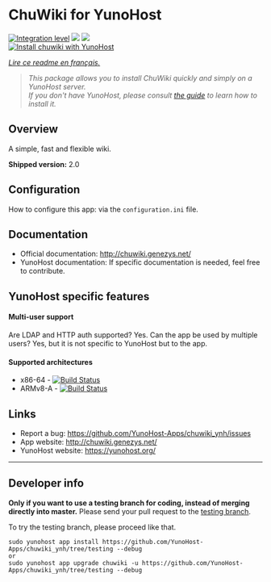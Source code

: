 # ChuWiki for YunoHost

[![Integration level](https://dash.yunohost.org/integration/chuwiki.svg)](https://dash.yunohost.org/appci/app/chuwiki) ![](https://ci-apps.yunohost.org/ci/badges/chuwiki.status.svg) ![](https://ci-apps.yunohost.org/ci/badges/chuwiki.maintain.svg)  
[![Install chuwiki with YunoHost](https://install-app.yunohost.org/install-with-yunohost.svg)](https://install-app.yunohost.org/?app=chuwiki)

*[Lire ce readme en français.](./README_fr.md)*

> *This package allows you to install ChuWiki quickly and simply on a YunoHost server.  
If you don't have YunoHost, please consult [the guide](https://yunohost.org/#/install) to learn how to install it.*

## Overview
A simple, fast and flexible wiki.

**Shipped version:** 2.0

## Configuration

How to configure this app: via the `configuration.ini` file.

## Documentation

 * Official documentation: http://chuwiki.genezys.net/
 * YunoHost documentation: If specific documentation is needed, feel free to contribute.

## YunoHost specific features

#### Multi-user support

Are LDAP and HTTP auth supported? Yes.
Can the app be used by multiple users? Yes, but it is not specific to YunoHost but to the app.

#### Supported architectures

* x86-64 - [![Build Status](https://ci-apps.yunohost.org/ci/logs/chuwiki%20%28Apps%29.svg)](https://ci-apps.yunohost.org/ci/apps/chuwiki/)
* ARMv8-A - [![Build Status](https://ci-apps-arm.yunohost.org/ci/logs/chuwiki%20%28Apps%29.svg)](https://ci-apps-arm.yunohost.org/ci/apps/chuwiki/)

## Links

 * Report a bug: https://github.com/YunoHost-Apps/chuwiki_ynh/issues
 * App website: http://chuwiki.genezys.net/
 * YunoHost website: https://yunohost.org/

---

## Developer info

**Only if you want to use a testing branch for coding, instead of merging directly into master.**
Please send your pull request to the [testing branch](https://github.com/YunoHost-Apps/chuwiki_ynh/tree/testing).

To try the testing branch, please proceed like that.
```
sudo yunohost app install https://github.com/YunoHost-Apps/chuwiki_ynh/tree/testing --debug
or
sudo yunohost app upgrade chuwiki -u https://github.com/YunoHost-Apps/chuwiki_ynh/tree/testing --debug
```
